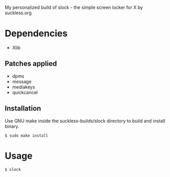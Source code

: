 My personalized build of slock - the simple screen locker for X by suckless.org

# Dependencies
- Xlib

## Patches applied
- dpms
- message
- mediakeys
- quickcancel

## Installation
Use GNU make inside the suckless-builds/slock directory to build and install binary.
```
$ sudo make install
```
# Usage
```
$ slock 
```

